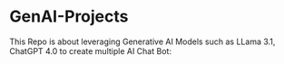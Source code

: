 # GenAI-Projects
This Repo is about leveraging Generative AI Models such as LLama 3.1, ChatGPT 4.0 to create multiple AI Chat Bot:
